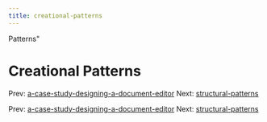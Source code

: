 ```yaml
---
title: creational-patterns
---
```


Patterns"

# Creational Patterns

Prev:
[a-case-study-designing-a-document-editor](a-case-study-designing-a-document-editor.md)
Next:
[structural-patterns](structural-patterns.md)

Prev:
[a-case-study-designing-a-document-editor](a-case-study-designing-a-document-editor.md)
Next:
[structural-patterns](structural-patterns.md)
